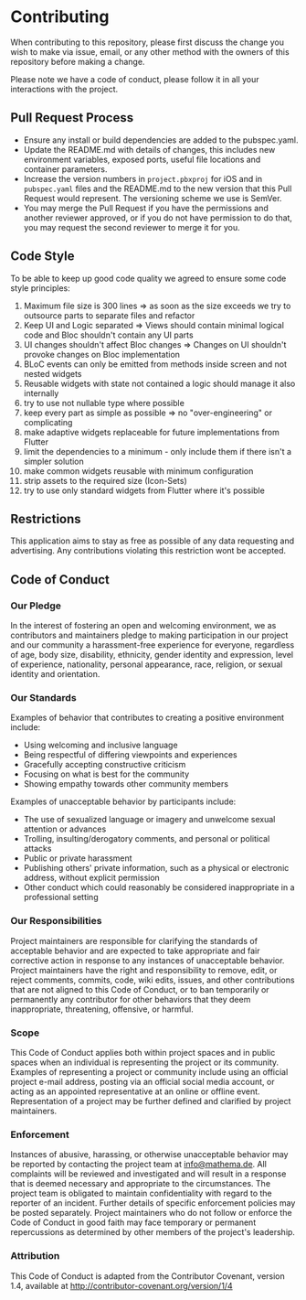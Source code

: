 # Contributing

When contributing to this repository, please first discuss the change you wish to make via issue, email, or any other method with the owners of this repository before making a change.

Please note we have a code of conduct, please follow it in all your interactions with the project.

## Pull Request Process

- Ensure any install or build dependencies are added to the pubspec.yaml.
- Update the README.md with details of changes, this includes new environment variables, exposed ports, useful file locations and container parameters.
- Increase the version numbers in ``project.pbxproj`` for iOS and in ``pubspec.yaml`` files and the README.md to the new version that this Pull Request would represent. The versioning scheme we use is SemVer.
- You may merge the Pull Request if you have the permissions and another reviewer approved, or if you do not have permission to do that, you may request the second reviewer to merge it for you.

## Code Style
To be able to keep up good code quality we agreed to ensure some code style principles:

1. Maximum file size is 300 lines =>  as soon as the size exceeds we try to outsource parts to separate files and refactor
2. Keep UI and Logic separated => Views should contain minimal logical code and Bloc shouldn't contain any UI parts
3. UI changes shouldn't affect Bloc changes => Changes on UI shouldn't provoke changes on Bloc implementation
4. BLoC events can only be emitted from methods inside screen and not nested widgets
5. Reusable widgets with state not contained a logic should manage it also internally
6. try to use not nullable type where possible
7. keep every part as simple as possible => no "over-engineering" or complicating
8. make adaptive widgets replaceable for future implementations from Flutter
9. limit the dependencies to a minimum - only include them if there isn't a simpler solution
10. make common widgets reusable with minimum configuration
11. strip assets to the required size (Icon-Sets)
12. try to use only standard widgets from Flutter where it's possible

## Restrictions

This application aims to stay as free as possible of any data requesting and advertising.
Any contributions violating this restriction wont be accepted.

## Code of Conduct
### Our Pledge

In the interest of fostering an open and welcoming environment, we as contributors and maintainers pledge to making participation in our project and our community a harassment-free experience for everyone, regardless of age, body size, disability, ethnicity, gender identity and expression, level of experience, nationality, personal appearance, race, religion, or sexual identity and orientation.

### Our Standards

Examples of behavior that contributes to creating a positive environment include:

- Using welcoming and inclusive language
- Being respectful of differing viewpoints and experiences
- Gracefully accepting constructive criticism
- Focusing on what is best for the community
- Showing empathy towards other community members

Examples of unacceptable behavior by participants include:

- The use of sexualized language or imagery and unwelcome sexual attention or advances
- Trolling, insulting/derogatory comments, and personal or political attacks
- Public or private harassment
- Publishing others' private information, such as a physical or electronic address, without explicit permission
- Other conduct which could reasonably be considered inappropriate in a professional setting

### Our Responsibilities

Project maintainers are responsible for clarifying the standards of acceptable behavior and are expected to take appropriate and fair corrective action in response to any instances of unacceptable behavior.
Project maintainers have the right and responsibility to remove, edit, or reject comments, commits, code, wiki edits, issues, and other contributions that are not aligned to this Code of Conduct, or to ban temporarily or permanently any contributor for other behaviors that they deem inappropriate, threatening, offensive, or harmful.

### Scope

This Code of Conduct applies both within project spaces and in public spaces when an individual is representing the project or its community. Examples of representing a project or community include using an official project e-mail address, posting via an official social media account, or acting as an appointed representative at an online or offline event. Representation of a project may be further defined and clarified by project maintainers.

### Enforcement

Instances of abusive, harassing, or otherwise unacceptable behavior may be reported by contacting the project team at info@mathema.de. All complaints will be reviewed and investigated and will result in a response that is deemed necessary and appropriate to the circumstances. The project team is obligated to maintain confidentiality with regard to the reporter of an incident. Further details of specific enforcement policies may be posted separately.
Project maintainers who do not follow or enforce the Code of Conduct in good faith may face temporary or permanent repercussions as determined by other members of the project's leadership.

### Attribution

This Code of Conduct is adapted from the Contributor Covenant, version 1.4, available at http://contributor-covenant.org/version/1/4
